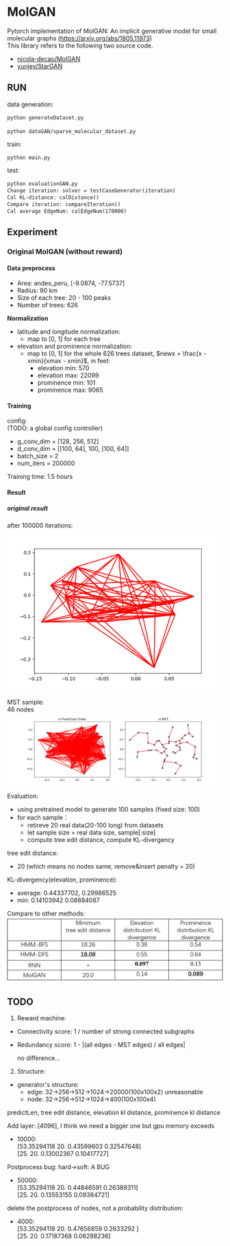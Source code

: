 # MolGAN
Pytorch implementation of MolGAN: An implicit generative model for small molecular graphs (https://arxiv.org/abs/1805.11973)  
This library refers to the following two source code.
* [nicola-decao/MolGAN](https://github.com/nicola-decao/MolGAN)
* [yunjey/StarGAN](https://github.com/yunjey/StarGAN)

## RUN

data generation:  
```
python generateDataset.py  

python dataGAN/sparse_molecular_dataset.py
```

train:  
```
python main.py
```  

test:  
```  
python evaluationGAN.py   
Change iteration: solver = testCaseGenerator(iteration)  
Cal KL-distance: calDistance()  
Compare iteration: compareIteration()  
Cal average EdgeNum: calEdgeNum(170000)  
```  

## Experiment  

### Original MolGAN (without reward)  

#### Data preprocess  

- Area: andes_peru, [-9.0874, -77.5737]  
- Radius: 90 km  
- Size of each tree: 20 - 100 peaks
- Number of trees: 626

**Normalization**  
- latitude and longitude normalization:
  - map to [0, 1] for each tree
- elevation and prominence normalization:
  - map to [0, 1] for the whole 626 trees dataset, $newx = \frac{x - xmin}{xmax - xmin}$, in feet:
    - elevation min: 570 
    - elevation max: 22099 
    - prominence min: 101 
    - prominence max: 9065 

#### Training  

config:  
(TODO: a global config controller)  
- g_conv_dim = [128, 256, 512]  
- d_conv_dim = [[100, 64], 100, [100, 64]]  
- batch_size = 2  
- num_iters = 200000  

Training time: 1.5 hours  

#### Result  
##### original result 
after 100000 iterations:  
![100000Png](res/test.png)   

MST sample:  
46 nodes
![46nodesSample](res/molganSample46.png)  

Evaluation: 
- using pretrained model to generate 100 samples (fixed size: 100)
- for each sample：
  - retireve 20 real data(20-100 long) from datasets
  - let sample size = real data size, sample[:size]
  - compute tree edit distance, compute KL-divergency

tree edit distance:     
- 20 (which means no nodes same, remove&insert penalty = 20)  

KL-divergency(elevation, prominence): 
- average: 0.44337702, 0.29986525 
- min: 0.14103942  0.08884087 

Compare to other methods:  
![hmmRnnEval](res/hmm&rnn.png)


## TODO  

1. Reward machine:  
- Connectivity score: 1 / number of strong connected subgraphs  
- Redundancy score: 1 - |(all edges - MST edges) / all edges|

  no difference...

2. Structure:  
- generator's structure:  
    - edge: 32->256->512->1024->20000(100x100x2)  unreasonable
    - node: 32->256->512->1024->400(100x100x4)  


predictLen, tree edit distance, elevation kl distance, prominence kl distance

Add layer:  [4096], I think we need a bigger one but gpu memory exceeds
- 10000:  
[53.35294118 20.          0.43599603  0.32547648]  
[25.         20.          0.13002367  0.10417727]

Postprocess bug:  hard->soft: A BUG
- 50000:  
[53.35294118 20.          0.44846591  0.26389311]  
[25.         20.          0.13553155  0.09384721]

delete the postprocess of nodes, not a probability distribution:  
- 4000:  
[53.35294118 20.          0.47656859  0.2633292 ]  
[25.         20.          0.17187368  0.06288236]






